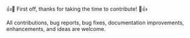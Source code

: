 :+1::tada: First off, thanks for taking the time to contribute! :tada::+1:

All contributions, bug reports, bug fixes, documentation improvements, enhancements, and ideas are welcome.
